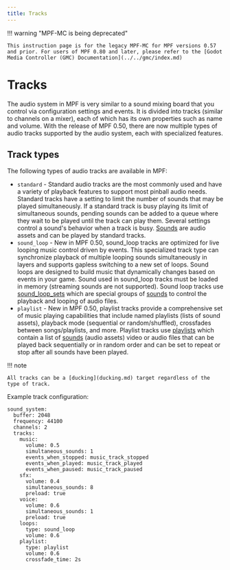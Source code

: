```yaml
---
title: Tracks
---
```


!!! warning "MPF-MC is being deprecated"

    This instruction page is for the legacy MPF-MC for MPF versions 0.57 and prior. For users of MPF 0.80 and later, please refer to the [Godot Media Controller (GMC) Documentation](../../gmc/index.md)

# Tracks


The audio system in MPF is very similar to a sound mixing board that you
control via configuration settings and events. It is divided into tracks
(similar to channels on a mixer), each of which has its own properties
such as name and volume. With the release of MPF 0.50, there are now
multiple types of audio tracks supported by the audio system, each with
specialized features.

## Track types

The following types of audio tracks are available in MPF:

* `standard` - Standard audio tracks are the most commonly used and
    have a variety of playback features to support most pinball audio
    needs. Standard tracks have a setting to limit the number of sounds
    that may be played simultaneously. If a standard track is busy
    playing its limit of simultaneous sounds, pending sounds can be
    added to a queue where they wait to be played until the track can
    play them. Several settings control a sound's behavior when a track
    is busy. [Sounds](../../config/sounds.md) are
    audio assets and can be played by standard tracks.
* `sound_loop` - New in MPF 0.50, sound_loop tracks are optimized for
    live looping music control driven by events. This specialized track
    type can synchronize playback of multiple looping sounds
    simultaneously in layers and supports gapless switching to a new set
    of loops. Sound loops are designed to build music that dynamically
    changes based on events in your game. Sound used in sound_loop
    tracks must be loaded in memory (streaming sounds are not
    supported). Sound loop tracks use
    [sound_loop_sets](../../config/sound_loop_sets.md) which are special groups of
    [sounds](../../config/sounds.md) to control
    the playback and looping of audio files.
* `playlist` - New in MPF 0.50, playlist tracks provide a
    comprehensive set of music playing capabilities that include named
    playlists (lists of sound assets), playback mode (sequential or
    random/shuffled), crossfades between songs/playlists, and more.
    Playlist tracks use
    [playlists](../../config/playlists.md) which
    contain a list of [sounds](../../config/sounds.md) (audio assets) video or audio files that can be played
    back sequentially or in random order and can be set to repeat or
    stop after all sounds have been played.

!!! note

    All tracks can be a [ducking](ducking.md) target regardless of the type of track.

Example track configuration:

``` mpf-config
sound_system:
  buffer: 2048
  frequency: 44100
  channels: 2
  tracks:
    music:
      volume: 0.5
      simultaneous_sounds: 1
      events_when_stopped: music_track_stopped
      events_when_played: music_track_played
      events_when_paused: music_track_paused
    sfx:
      volume: 0.4
      simultaneous_sounds: 8
      preload: true
    voice:
      volume: 0.6
      simultaneous_sounds: 1
      preload: true
    loops:
      type: sound_loop
      volume: 0.6
    playlist:
      type: playlist
      volume: 0.6
      crossfade_time: 2s
```

